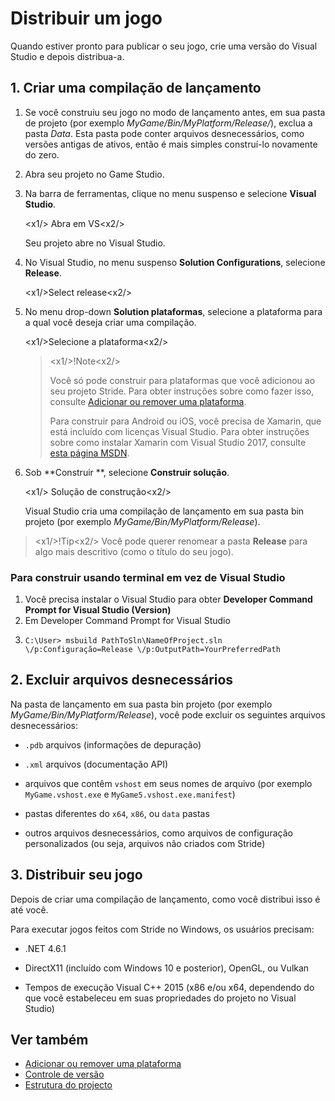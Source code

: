 # Distribuir um jogo

Quando estiver pronto para publicar o seu jogo, crie uma versão do Visual Studio e depois distribua-a.

## 1. Criar uma compilação de lançamento

1. Se você construiu seu jogo no modo de lançamento antes, em sua pasta de projeto (por exemplo *MyGame\/Bin\/MyPlatform\/Release\/*), exclua a pasta *Data*. Esta pasta pode conter arquivos desnecessários, como versões antigas de ativos, então é mais simples construí-lo novamente do zero.

2. Abra seu projeto no Game Studio.

3. Na barra de ferramentas, clique no menu suspenso e selecione **Visual Studio**.

   <x1\/> Abra em VS<x2\/>

   Seu projeto abre no Visual Studio.

4. No Visual Studio, no menu suspenso **Solution Configurations**, selecione **Release**.

   <x1\/>Select release<x2\/>

5. No menu drop-down **Solution plataformas**, selecione a plataforma para a qual você deseja criar uma compilação.

   <x1\/>Selecione a plataforma<x2\/>

   > <x1\/>!Note<x2\/>
   >
   > Você só pode construir para plataformas que você adicionou ao seu projeto Stride. Para obter instruções sobre como fazer isso, consulte [Adicionar ou remover uma plataforma](../platforms/add-or-remove-a-platform.md).
   >
   > Para construir para Android ou iOS, você precisa de Xamarin, que está incluído com licenças Visual Studio. Para obter instruções sobre como instalar Xamarin com Visual Studio 2017, consulte [esta página MSDN](https://docs.microsoft.com/en-us/visualstudio/cross-platform/setup-and-install).

6. Sob **Construir **, selecione **Construir solução**.

   <x1\/> Solução de construção<x2\/>

   Visual Studio cria uma compilação de lançamento em sua pasta bin projeto (por exemplo *MyGame\/Bin\/MyPlatform\/Release*).

> <x1\/>!Tip<x2\/>
> Você pode querer renomear a pasta **Release** para algo mais descritivo (como o título do seu jogo).

### Para construir usando terminal em vez de Visual Studio

1. Você precisa instalar o Visual Studio para obter **Developer Command Prompt for Visual Studio (Version)**
2. Em Developer Command Prompt for Visual Studio
3. 
   ```console
   C:\User> msbuild PathToSln\NameOfProject.sln \/p:Configuração=Release \/p:OutputPath=YourPreferredPath
   ```

## 2. Excluir arquivos desnecessários

Na pasta de lançamento em sua pasta bin projeto (por exemplo *MyGame\/Bin\/MyPlatform\/Release*), você pode excluir os seguintes arquivos desnecessários:

* `.pdb` arquivos (informações de depuração)

* `.xml` arquivos (documentação API)

* arquivos que contêm `vshost` em seus nomes de arquivo (por exemplo `MyGame.vshost.exe` e `MyGame5.vshost.exe.manifest`)

* pastas diferentes do `x64`, `x86`, ou `data` pastas

* outros arquivos desnecessários, como arquivos de configuração personalizados (ou seja, arquivos não criados com Stride)

## 3. Distribuir seu jogo

Depois de criar uma compilação de lançamento, como você distribui isso é até você.

Para executar jogos feitos com Stride no Windows, os usuários precisam:

* .NET 4.6.1

* DirectX11 (incluído com Windows 10 e posterior), OpenGL, ou Vulkan

* Tempos de execução Visual C++ 2015 (x86 e\/ou x64, dependendo do que você estabeleceu em suas propriedades do projeto no Visual Studio)

## Ver também

* [Adicionar ou remover uma plataforma](../platforms/add-or-remove-a-platform.md)
* [Controle de versão](version-control.md)
* [Estrutura do projecto](project-structure.md)
